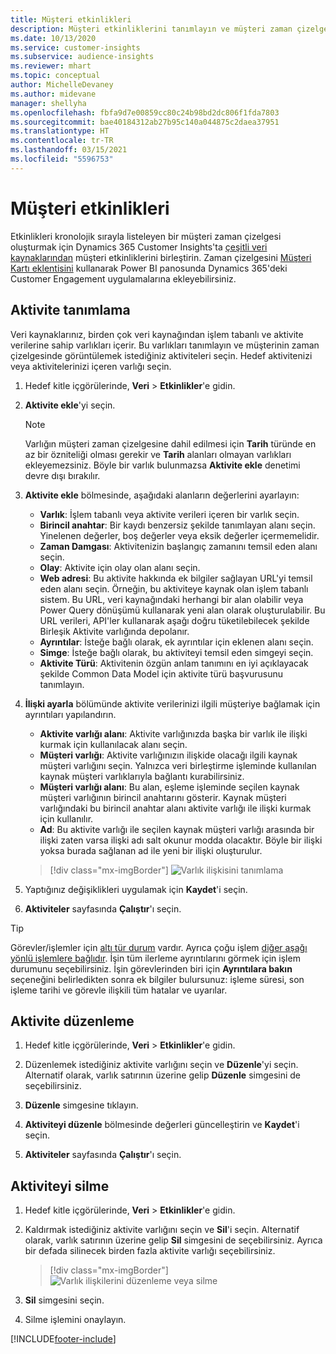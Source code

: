 ```yaml
---
title: Müşteri etkinlikleri
description: Müşteri etkinliklerini tanımlayın ve müşteri zaman çizelgesinde görüntüleyin.
ms.date: 10/13/2020
ms.service: customer-insights
ms.subservice: audience-insights
ms.reviewer: mhart
ms.topic: conceptual
author: MichelleDevaney
ms.author: midevane
manager: shellyha
ms.openlocfilehash: fbfa9d7e00859cc80c24b98bd2dc806f1fda7803
ms.sourcegitcommit: bae40184312ab27b95c140a044875c2daea37951
ms.translationtype: HT
ms.contentlocale: tr-TR
ms.lasthandoff: 03/15/2021
ms.locfileid: "5596753"
---
```

# <a name="customer-activities"></a>Müşteri etkinlikleri

Etkinlikleri kronolojik sırayla listeleyen bir müşteri zaman çizelgesi oluşturmak için Dynamics 365 Customer Insights'ta [çeşitli veri kaynaklarından](data-sources.md) müşteri etkinliklerini birleştirin. Zaman çizelgesini [Müşteri Kartı eklentisini](customer-card-add-in.md) kullanarak Power BI panosunda Dynamics 365'deki Customer Engagement uygulamalarına ekleyebilirsiniz.

## <a name="define-an-activity"></a>Aktivite tanımlama

Veri kaynaklarınız, birden çok veri kaynağından işlem tabanlı ve aktivite verilerine sahip varlıkları içerir. Bu varlıkları tanımlayın ve müşterinin zaman çizelgesinde görüntülemek istediğiniz aktiviteleri seçin. Hedef aktivitenizi veya aktivitelerinizi içeren varlığı seçin.

1. Hedef kitle içgörülerinde, **Veri** > **Etkinlikler**'e gidin.

1. **Aktivite ekle**'yi seçin.

   > [!NOTE]
   > Varlığın müşteri zaman çizelgesine dahil edilmesi için **Tarih** türünde en az bir özniteliği olması gerekir ve **Tarih** alanları olmayan varlıkları ekleyemezsiniz. Böyle bir varlık bulunmazsa **Aktivite ekle** denetimi devre dışı bırakılır.

1. **Aktivite ekle** bölmesinde, aşağıdaki alanların değerlerini ayarlayın:

   - **Varlık**: İşlem tabanlı veya aktivite verileri içeren bir varlık seçin.
   - **Birincil anahtar**: Bir kaydı benzersiz şekilde tanımlayan alanı seçin. Yinelenen değerler, boş değerler veya eksik değerler içermemelidir.
   - **Zaman Damgası**: Aktivitenizin başlangıç zamanını temsil eden alanı seçin.
   - **Olay**: Aktivite için olay olan alanı seçin.
   - **Web adresi**: Bu aktivite hakkında ek bilgiler sağlayan URL'yi temsil eden alanı seçin. Örneğin, bu aktiviteye kaynak olan işlem tabanlı sistem. Bu URL, veri kaynağındaki herhangi bir alan olabilir veya Power Query dönüşümü kullanarak yeni alan olarak oluşturulabilir. Bu URL verileri, API'ler kullanarak aşağı doğru tüketilebilecek şekilde Birleşik Aktivite varlığında depolanır.
   - **Ayrıntılar**: İsteğe bağlı olarak, ek ayrıntılar için eklenen alanı seçin.
   - **Simge**: İsteğe bağlı olarak, bu aktiviteyi temsil eden simgeyi seçin.
   - **Aktivite Türü**: Aktivitenin özgün anlam tanımını en iyi açıklayacak şekilde Common Data Model için aktivite türü başvurusunu tanımlayın.

1. **İlişki ayarla** bölümünde aktivite verilerinizi ilgili müşteriye bağlamak için ayrıntıları yapılandırın.

    - **Aktivite varlığı alanı**: Aktivite varlığınızda başka bir varlık ile ilişki kurmak için kullanılacak alanı seçin.
    - **Müşteri varlığı**: Aktivite varlığınızın ilişkide olacağı ilgili kaynak müşteri varlığını seçin. Yalnızca veri birleştirme işleminde kullanılan kaynak müşteri varlıklarıyla bağlantı kurabilirsiniz.
    - **Müşteri varlığı alanı**: Bu alan, eşleme işleminde seçilen kaynak müşteri varlığının birincil anahtarını gösterir. Kaynak müşteri varlığındaki bu birincil anahtar alanı aktivite varlığı ile ilişki kurmak için kullanılır.
    - **Ad**: Bu aktivite varlığı ile seçilen kaynak müşteri varlığı arasında bir ilişki zaten varsa ilişki adı salt okunur modda olacaktır. Böyle bir ilişki yoksa burada sağlanan ad ile yeni bir ilişki oluşturulur.
   
   > [!div class="mx-imgBorder"]
   > ![Varlık ilişkisini tanımlama](media/activities-entities-define.png "Varlık ilişkisini tanımlama")

1. Yaptığınız değişiklikleri uygulamak için **Kaydet**'i seçin.

1. **Aktiviteler** sayfasında **Çalıştır**'ı seçin.

> [!TIP]
> Görevler/işlemler için [altı tür durum](system.md#status-types) vardır. Ayrıca çoğu işlem [diğer aşağı yönlü işlemlere bağlıdır](system.md#refresh-policies). İşin tüm ilerleme ayrıntılarını görmek için işlem durumunu seçebilirsiniz. İşin görevlerinden biri için **Ayrıntılara bakın** seçeneğini belirledikten sonra ek bilgiler bulursunuz: işleme süresi, son işleme tarihi ve görevle ilişkili tüm hatalar ve uyarılar.

## <a name="edit-an-activity"></a>Aktivite düzenleme

1. Hedef kitle içgörülerinde, **Veri** > **Etkinlikler**'e gidin.

2. Düzenlemek istediğiniz aktivite varlığını seçin ve **Düzenle**'yi seçin. Alternatif olarak, varlık satırının üzerine gelip **Düzenle** simgesini de seçebilirsiniz.

3. **Düzenle** simgesine tıklayın.

4. **Aktiviteyi düzenle** bölmesinde değerleri güncelleştirin ve **Kaydet**'i seçin.

5. **Aktiviteler** sayfasında **Çalıştır**'ı seçin.

## <a name="delete-an-activity"></a>Aktiviteyi silme

1. Hedef kitle içgörülerinde, **Veri** > **Etkinlikler**'e gidin.

2. Kaldırmak istediğiniz aktivite varlığını seçin ve **Sil**'i seçin. Alternatif olarak, varlık satırının üzerine gelip **Sil** simgesini de seçebilirsiniz. Ayrıca bir defada silinecek birden fazla aktivite varlığı seçebilirsiniz.
   > [!div class="mx-imgBorder"]
   > ![Varlık ilişkilerini düzenleme veya silme](media/activities-entities-edit-delete.png "Varlık ilişkilerini düzenleme veya silme")

3. **Sil** simgesini seçin.

4. Silme işlemini onaylayın.


[!INCLUDE[footer-include](../includes/footer-banner.md)]